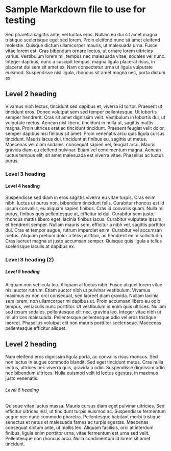 # Sample Markdown file to use for testing

Sed pharetra sagittis ante, vel luctus eros. Nullam eu dui sit amet magna
tristique scelerisque eget sed lorem. Proin eleifend nunc sit amet eleifend
molestie. Quisque dictum ullamcorper mauris, ut malesuada urna. Fusce vitae
lorem est. Cras bibendum ornare lectus, ut ornare lorem ultricies varius.
Vestibulum lorem mi, tempus nec malesuada vitae, sodales vel nunc. Integer
dapibus, nunc a suscipit tempus, magna ligula placerat risus, in placerat dui
sem sit amet ex. Nam consectetur urna ut ligula vulputate euismod. Suspendisse
nisl ligula, rhoncus sit amet magna nec, porta dictum ex.

## Level 2 heading

Vivamus nibh lectus, tincidunt sed dapibus et, viverra id tortor. Praesent ut
tincidunt eros. Donec volutpat sem sed tempor pellentesque. Ut lobortis semper
hendrerit. Cras sit amet dignissim velit. Vestibulum in lobortis dui, ut
vulputate metus. Aenean nisl libero, tincidunt in nulla ut, sagittis mattis
magna. Proin ultrices erat ac tincidunt tincidunt. Praesent feugiat velit dolor,
semper dapibus nisi finibus sit amet. Proin venenatis arcu quis ligula cursus
tincidunt. Mauris lacus dui, tincidunt at finibus eu, sagittis ut metus.
Maecenas vel diam sodales, consequat sapien vel, feugiat arcu. Mauris gravida
diam eu eleifend pulvinar. Etiam vel condimentum magna. Aenean luctus tempus
elit, sit amet malesuada est viverra vitae. Phasellus ac luctus purus.

### Level 3 heading

#### Level 4 heading

Suspendisse sed diam in eros sagittis viverra eu vitae turpis. Cras enim nibh,
luctus ut purus non, bibendum tincidunt felis. Curabitur rhoncus est id ipsum
convallis, eu aliquam sapien finibus. Cras id convallis quam. Nulla mi purus,
finibus quis pellentesque at, efficitur id dui. Curabitur sem justo, rhoncus
mattis libero eget, lacinia finibus lacus. Curabitur vulputate ipsum et
hendrerit semper. Nullam mauris sem, efficitur a nibh vel, sagittis porttitor
dui. Cras et tempor augue, rutrum imperdiet enim. Curabitur vel accumsan metus.
Aliquam pretium dolor a felis porttitor, ac hendrerit enim sollicitudin. Cras
laoreet magna ut justo accumsan semper. Quisque quis ligula a tellus scelerisque
iaculis at dapibus ex.

### Level 3 heading (2)

##### Level 5 heading

Aliquam non vehicula leo. Aliquam at luctus nibh. Fusce aliquet lorem vitae nisi
auctor rutrum. Etiam auctor nibh ut pulvinar vestibulum. Vivamus maximus ex non
orci consequat, sed laoreet diam gravida. Nullam lacinia sem lorem, non
ullamcorper mi dapibus ut. Proin accumsan libero eu odio tempus, vel iaculis
nunc porttitor. Ut vestibulum id enim quis ultrices. Nullam sed ipsum sodales,
pellentesque elit nec, gravida leo. Integer vitae nibh ut mi ultrices malesuada.
Pellentesque pellentesque odio vel eros tristique laoreet. Phasellus volutpat
elit non mauris porttitor scelerisque. Maecenas pellentesque efficitur aliquet.

## Level 2 heading

Nam eleifend eros dignissim ligula porta, ac convallis risus rhoncus. Sed non
lectus in augue commodo blandit. Sed eget tincidunt metus. Cras nulla lectus,
ultrices nec viverra quis, gravida a odio. Suspendisse dignissim odio nec
bibendum ultrices. Nulla euismod velit id lectus egestas, in maximus justo
venenatis.

###### Level 6 heading

Quisque vitae luctus massa. Mauris cursus diam eget pulvinar ultricies. Sed
efficitur ultrices nisl, ut tincidunt turpis euismod ac. Suspendisse fermentum
augue nec nunc commodo pharetra. Pellentesque habitant morbi tristique senectus
et netus et malesuada fames ac turpis egestas. Maecenas consequat dictum ante,
ut mollis leo. Aliquam facilisis, orci at interdum finibus, ligula enim
porttitor urna, vitae fermentum est urna sed velit. Pellentesque non rhoncus
arcu. Nulla condimentum id lorem sit amet tincidunt.
